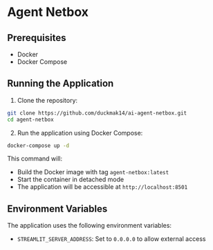 # Agent Netbox

## Prerequisites
- Docker
- Docker Compose

## Running the Application

1. Clone the repository:
```bash
git clone https://github.com/duckmak14/ai-agent-netbox.git
cd agent-netbox
```

2. Run the application using Docker Compose:
```bash
docker-compose up -d
```

This command will:
- Build the Docker image with tag `agent-netbox:latest`
- Start the container in detached mode
- The application will be accessible at `http://localhost:8501`

## Environment Variables
The application uses the following environment variables:
- `STREAMLIT_SERVER_ADDRESS`: Set to `0.0.0.0` to allow external access 